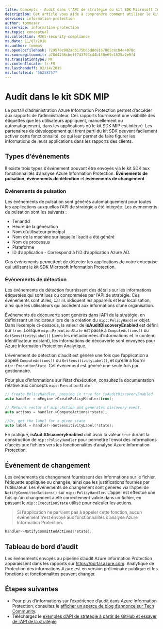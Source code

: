 ```yaml
---
title: Concepts - Audit dans l’API de stratégie du kit SDK Microsoft Information Protection
description: Cet article vous aide à comprendre comment utiliser le kit SDK Microsoft Information Protection pour envoyer les événements d’audit de l’API de stratégie aux fonctionnalités d’analyse Azure Information Protection.
services: information-protection
author: tommoser
ms.service: information-protection
ms.topic: conceptual
ms.collection: M365-security-compliance
ms.date: 11/07/2018
ms.author: tommos
ms.openlocfilehash: 729570c902ad3175b65ddd8167005c0cb4e4078c
ms.sourcegitcommit: a78d4236cbeff743703c44b150e69c1625a2e9f4
ms.translationtype: MT
ms.contentlocale: fr-FR
ms.lasthandoff: 02/14/2019
ms.locfileid: "56258757"
---
```

# <a name="auditing-in-the-mip-sdk"></a>Audit dans le kit SDK MIP

Le portail d’administration Azure Information Protection permet d’accéder aux rapports de l’administrateur. Ces rapports fournissent une visibilité des étiquettes que les utilisateurs appliquent, manuellement ou automatiquement, dans les applications où le kit SDK MIP est intégré. Les partenaires de développement qui tirent parti du kit SDK peuvent facilement activer cette fonctionnalité, ce qui leur permet de faire figurer les informations de leurs applications dans les rapports des clients.

## <a name="event-types"></a>Types d’événements

Il existe trois types d’événement pouvant être envoyés via le kit SDK aux fonctionnalités d’analyse Azure Information Protection. **Événements de pulsation**, **événements de détection** et **événements de changement**

### <a name="heartbeat-events"></a>Événements de pulsation

Les événements de pulsation sont générés automatiquement pour toutes les applications auxquelles l’API de stratégie a été intégrée. Les événements de pulsation sont les suivants :

* TenantId
* Heure de la génération
* Nom d'utilisateur principal
* Nom de la machine sur laquelle l’audit a été généré
* Nom de processus
* Plateforme
* ID d’application - Correspond à l’ID d’application Azure AD.

Ces événements permettent de détecter les applications de votre entreprise qui utilisent le kit SDK Microsoft Information Protection.

### <a name="discovery-events"></a>Événements de détection

Les événements de détection fournissent des détails sur les informations étiquetées qui sont lues ou consommées par l’API de stratégie. Ces événements sont utiles, car ils indiquent les appareils et leur localisation, ainsi que les utilisateurs qui accèdent aux informations d’une organisation.

Événements de découverte sont générés dans l’API de la stratégie, en définissant un indicateur lors de la création du `mip::PolicyHandler` objet. Dans l’exemple ci-dessous, la valeur de **isAuditDiscoveryEnabled** est défini sur `true`. Lorsque `mip::ExecutionState` est passé à `ComputeActions()` ou `GetSensitivityLabel()` (avec les métadonnées d’informations et le contenu identificateur existant), les informations de découverte sont envoyées pour Azure Information Protection Analytique.

L’événement de détection d’audit est généré une fois que l’application a appelé `ComputeActions()` ou `GetSensitivityLabel()`, et qu’elle a fourni `mip::ExecutionState`. Cet événement est généré une seule fois par gestionnaire.

Pour plus d’informations sur l’état d’exécution, consultez la documentation relative aux concepts `mip::ExecutionState`.

```cpp
// Create PolicyHandler, passing in true for isAuditDiscoveryEnabled
auto handler = mEngine->CreatePolicyHandler(true);

// Returns vector of mip::Action and generates discovery event.
auto actions = handler->ComputeActions(*state);

//Or, get the label for a given state
auto label = handler->GetSensitivityLabel(*state);
```

En pratique, **isAuditDiscoveryEnabled** doit avoir la valeur `true` durant la construction de `mip::PolicyHandler` pour permettre l’envoi des informations d’accès aux fichiers vers les fonctionnalités d’analyse Azure Information Protection.

## <a name="change-event"></a>Événement de changement

Les événements de changement fournissent des informations sur le fichier, l’étiquette appliquée ou changée, ainsi que les justifications fournies par l’utilisateur. Les événements de changement sont générés via l’appel de `NotifyCommittedActions()` sur `mip::PolicyHandler`. L’appel est effectué une fois qu’un changement a été correctement validé dans un fichier, en passant le `mip::ExecutionState` utilisé pour calculer les actions.

> Si l’application ne parvient pas à appeler cette fonction, aucun événement n’est envoyé aux fonctionnalités d’analyse Azure Information Protection.

```cpp
handler->NotifyCommittedActions(*state);
```

## <a name="audit-dashboard"></a>Tableau de bord d’audit

Les événements envoyés au pipeline d’audit Azure Information Protection apparaissent dans les rapports sur https://portal.azure.com. Analytique de Protection des informations Azure est en version préliminaire publique et les fonctions et fonctionnalités peuvent changer.

## <a name="next-steps"></a>Étapes suivantes

- Pour plus d’informations sur l’expérience d’audit dans Azure Information Protection, consultez le [afficher un aperçu de blog d’annonce sur Tech Community](https://techcommunity.microsoft.com/t5/Azure-Information-Protection/Data-discovery-reporting-and-analytics-for-all-your-data-with/ba-p/253854).
- Téléchargez le [exemples d’API de stratégie à partir de GitHub et essayer de l’API de la stratégie](https://azure.microsoft.com/resources/samples/?sort=0&term=mipsdk+policyapi)


